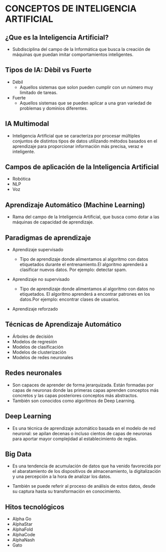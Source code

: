 # CONCEPTOS DE INTELIGENCIA ARTIFICIAL

## ¿Que es la Inteligencia Artificial?
* Subdisciplina del campo de la Informática que busca la creación de máquinas que puedan imitar comportamientos inteligentes.

## Tipos de IA: Dèbil vs Fuerte

* Débil
  * Aquellos sistemas que solon pueden cumplir con un número muy limitado de tareas.
* Fuerte
  * Aquellos sistemas que se pueden aplicar a una gran variedad de problemas y dominios diferentes.

## IA Multimodal
* Inteligencia Artificial que se caracteriza por procesar múltiples conjuntos de distintos tipos de datos utilizando métodos basados en el aprendizaje para proporcionar información más precisa, veraz e inteligente.

## Campos de aplicación de la Inteligencia Artificial

* Robótica
* NLP
* Voz

## Aprendizaje Automático (Machine Learning)

* Rama del campo de la Inteligencia Artificial, que busca como dotar a las máquinas de capacidad de aprendizaje.

## Paradigmas de aprendizaje

* Aprendizaje supervisado
  * Tipo de aprendizaje donde alimentamos al algoritmo con datos etiquetados durante el entrenamiento.El algoritmo aprenderá a clasificar nuevos datos. Por ejemplo: detectar spam.

* Aprendizaje no supervisado
  * Tipo de aprendizaje donde alimentamos al algoritmo con datos no etiquetados. El algoritmo aprenderá a encontrar patrones en los datos.Por ejemplo: encontrar clases de usuarios.

* Aprendizaje reforzado




## Técnicas de Aprendizaje Automático

* Árboles de decisión
* Modelos de regresión
* Modelos de clasificación
* Modelos de clusterización
* Modelos de redes neuronales

## Redes neuronales

* Son capaces de aprender de forma jerarquizada. Están formadas por capas de neuronas donde las primeras capas aprenden conceptos más concretos y las capas posteriores conceptos más abstractos.
* También son conocidos como algoritmos de Deep Learning.

## Deep Learning
* Es una técnica de aprendizaje automático basada en el modelo de red neuronal: se apilan decenas o incluso cientos de capas de neuronas para aportar mayor complejidad al establecimiento de reglas.

## Big Data
* Es una tendencia de acumulación de datos que ha venido favorecida por el abaratamiento de los dispositivos de almacenamiento, la digitalización y una percepción a la hora de analizar los datos.

* También se puede referir al proceso de análisis de estos datos, desde su captura hasta su transformación en conocimiento.

## Hitos tecnológicos
* Alpha Go
* AlphaStar
* AlphaFold
* AlphaCode
* AlphaNash
* Gato
